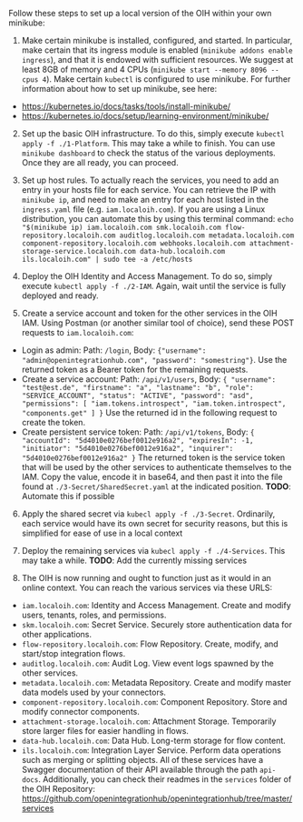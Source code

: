 Follow these steps to set up a local version of the OIH within your own minikube:

1. Make certain minikube is installed, configured, and started. In particular, make certain that its ingress module is enabled (`minikube addons enable ingress`), and that it is endowed with sufficient resources. We suggest at least 8GB of memory and 4 CPUs (`minikube start --memory 8096 --cpus 4`). Make certain `kubectl` is configured to use minikube.
For further information about how to set up minikube, see here:
- https://kubernetes.io/docs/tasks/tools/install-minikube/
- https://kubernetes.io/docs/setup/learning-environment/minikube/

2. Set up the basic OIH infrastructure. To do this, simply execute `kubectl apply -f ./1-Platform`. This may take a while to finish. You can use `minikube dashboard` to check the status of the various deployments. Once they are all ready, you can proceed.

3. Set up host rules. To actually reach the services, you need to add an entry in your hosts file for each service. You can retrieve the IP with `minikube ip`, and need to make an entry for each host listed in the `ingress.yaml` file (e.g. `iam.localoih.com`).
If you are using a Linux distribution, you can automate this by using this terminal command:
`echo "$(minikube ip) iam.localoih.com smk.localoih.com flow-repository.localoih.com auditlog.localoih.com metadata.localoih.com component-repository.localoih.com webhooks.localoih.com attachment-storage-service.localoih.com data-hub.localoih.com ils.localoih.com" | sudo tee -a /etc/hosts`

4. Deploy the OIH Identity and Access Management. To do so, simply execute `kubectl apply -f ./2-IAM`. Again, wait until the service is fully deployed and ready.

5. Create a service account and token for the other services in the OIH IAM. Using Postman (or another similar tool of choice), send these POST requests to `iam.localoih.com`:
- Login as admin: Path: `/login`, Body: `{"username": "admin@openintegrationhub.com", "password": "somestring"}`.
Use the returned token as a Bearer token for the remaining requests.
- Create a service account: Path: `/api/v1/users`, Body: `{
	"username": "test@est.de",
	"firstname": "a",
	"lastname": "b",
	"role": "SERVICE_ACCOUNT",
	"status": "ACTIVE",
	"password": "asd",
    "permissions": [
        "iam.tokens.introspect",
        "iam.token.introspect",
        "components.get"
    ]
}`
Use the returned id in the following request to create the token.
- Create persistent service token: Path: `/api/v1/tokens`, Body: `{
	"accountId": "5d4010e0276bef0012e916a2",
	"expiresIn": -1,
	"initiator": "5d4010e0276bef0012e916a2",
	"inquirer": "5d4010e0276bef0012e916a2"
}`
The returned token is the service token that will be used by the other services to authenticate themselves to the IAM. Copy the value, encode it in base64, and then past it into the file found at `./3-Secret/SharedSecret.yaml` at the indicated position.
**TODO**: Automate this if possible

6. Apply the shared secret via `kubecl apply -f ./3-Secret`. Ordinarily, each service would have its own secret for security reasons, but this is simplified for ease of use in a local context

7. Deploy the remaining services via `kubecl apply -f ./4-Services`. This may take a while.
**TODO**: Add the currently missing services

8. The OIH is now running and ought to function just as it would in an online context. You can reach the various services via these URLS:
- `iam.localoih.com`: Identity and Access Management. Create and modify users, tenants, roles, and permissions.
- `skm.localoih.com`: Secret Service. Securely store authentication data for other applications.
- `flow-repository.localoih.com`: Flow Repository. Create, modify, and start/stop integration flows.
- `auditlog.localoih.com`: Audit Log. View event logs spawned by the other services.
- `metadata.localoih.com`: Metadata Repository. Create and modify master data models used by your connectors.
- `component-repository.localoih.com`: Component Repository. Store and modify connector components.
- `attachment-storage.localoih.com`: Attachment Storage. Temporarily store larger files for easier handling in flows.
- `data-hub.localoih.com`: Data Hub. Long-term storage for flow content.
- `ils.localoih.com`: Integration Layer Service. Perform data operations such as merging or splitting objects.
All of these services have a Swagger documentation of their API available through the path `api-docs`. Additionally, you can check their readmes in the `services` folder of the OIH Repository: https://github.com/openintegrationhub/openintegrationhub/tree/master/services
